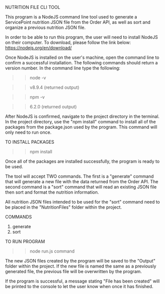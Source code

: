 NUTRITION FILE CLI TOOL

This program is a NodeJS command line tool used to generate a ServicePoint nutrition JSON file from the Order API, as well as sort and organize a previous nutrition JSON file.

In order to be able to run this program, the user will need to install NodeJS on their computer. 
To download, please follow the link below:
https://nodejs.org/en/download/

Once NodeJS is installed on the user's machine, open the command line to confirm a successful installation. The following commands should return a version number.
In the command line type the following:
>> node -v 

>> v8.9.4 (returned output)

>> npm -v

>> 6.2.0 (returned output)

After NodeJS is confirmed, navigate to the project directory in the terminal.
In the project directory, use the "npm install" command to install all of the packages from the package.json used by the program.
This command will only need to run once.

TO INSTALL PACKAGES

>> npm install 

Once all of the packages are installed successfully, the program is ready to be used. 

The tool will accept TWO commands. The first is a "generate" command that will generate a new file with the data returned from the Order API. The second command is a "sort" command that will read an existing JSON file then sort and format the nutrition information. 

All nutrition JSON files intended to be used for the "sort" command need to be placed in the "NutritionFiles" folder within the project.

COMMANDS

1. generate 
2. sort 

TO RUN PROGRAM

>> node run.js command 

The new JSON files created by the program will be saved to the "Output" folder within the project. If the new file is named the same as a previously generated file, the previous file will be overwritten by the program. 

If the program is successful, a message stating "File has been created" will be printed to the console to let the user know when once it has finished. 





